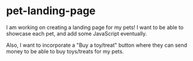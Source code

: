 # pet-landing-page

I am working on creating a landing page for my pets! I want to be able to showcase each pet, and add some JavaScript eventually.

Also, I want to incorporate a "Buy a toy/treat" button where they can send money to be able to buy toys/treats for my pets.
